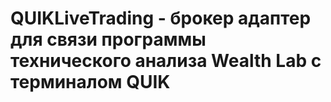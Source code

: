 # QUIKLiveTrading - брокер адаптер для связи программы технического анализа Wealth Lab с терминалом QUIK
